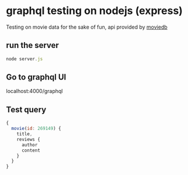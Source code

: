 # graphql testing on nodejs (express)
Testing on movie data for the sake of fun, api provided by [moviedb](https://www.themoviedb.org/documentation/api)

## run the server
```javascript
node server.js
```

## Go to graphql UI
localhost:4000/graphql

## Test query
```javascript
{
  movie(id: 269149) {
    title,
    reviews {
      author
      content
    }
  }
}
```

